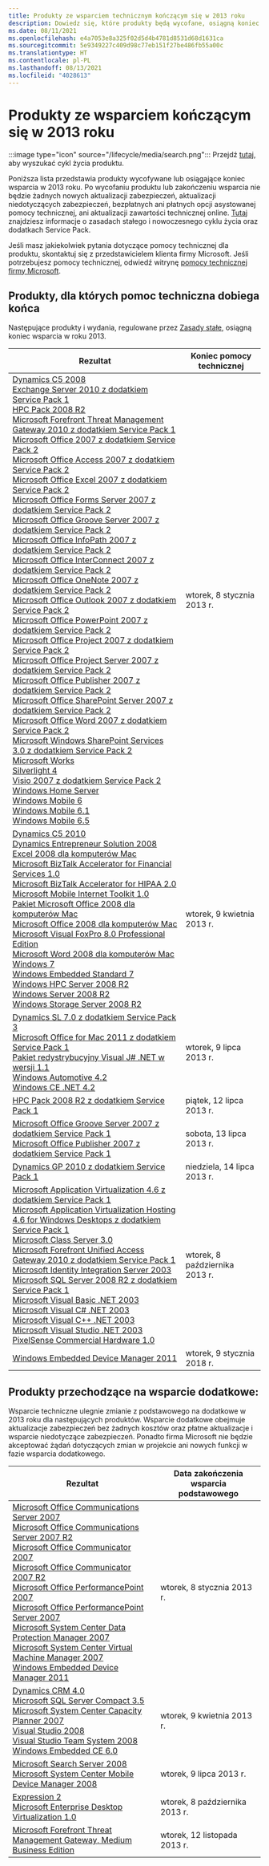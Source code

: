 ```yaml
---
title: Produkty ze wsparciem technicznym kończącym się w 2013 roku
description: Dowiedz się, które produkty będą wycofane, osiągną koniec wsparcia technicznego lub przejdą ze wsparcia podstawowego do dodatkowego w 2013 roku.
ms.date: 08/11/2021
ms.openlocfilehash: e4a7053e8a325f02d5d4b4781d8531d68d1631ca
ms.sourcegitcommit: 5e9349227c409d98c77eb151f27be486fb55a00c
ms.translationtype: HT
ms.contentlocale: pl-PL
ms.lasthandoff: 08/13/2021
ms.locfileid: "4028613"
---
```

# <a name="products-ending-support-in-2013"></a>Produkty ze wsparciem kończącym się w 2013 roku

:::image type="icon" source="/lifecycle/media/search.png":::
Przejdź [tutaj](/lifecycle/products/), aby wyszukać cykl życia produktu.

Poniższa lista przedstawia produkty wycofywane lub osiągające koniec wsparcia w 2013 roku. Po wycofaniu produktu lub zakończeniu wsparcia nie będzie żadnych nowych aktualizacji zabezpieczeń, aktualizacji niedotyczących zabezpieczeń, bezpłatnych ani płatnych opcji asystowanej pomocy technicznej, ani aktualizacji zawartości technicznej online. [Tutaj](/lifecycle/overview/product-end-of-support-overview) znajdziesz informacje o zasadach stałego i nowoczesnego cyklu życia oraz dodatkach Service Pack.

Jeśli masz jakiekolwiek pytania dotyczące pomocy technicznej dla produktu, skontaktuj się z przedstawicielem klienta firmy Microsoft. Jeśli potrzebujesz pomocy technicznej, odwiedź witrynę [pomocy technicznej firmy Microsoft](https://support.microsoft.com/contactus/?ws=support).





## <a name="products-reaching-end-of-support"></a>Produkty, dla których pomoc techniczna dobiega końca

Następujące produkty i wydania, regulowane przez [Zasady stałe](/lifecycle/policies/fixed), osiągną koniec wsparcia w roku 2013.

| Rezultat | Koniec pomocy technicznej |
| --- | --- |
| [Dynamics C5 2008](/lifecycle/products/dynamics-c5-2008?branch=live)<br>[Exchange Server 2010 z dodatkiem Service Pack 1](/lifecycle/products/exchange-server-2010?branch=live)<br>[HPC Pack 2008 R2](/lifecycle/products/hpc-pack-2008-r2?branch=live)<br>[Microsoft Forefront Threat Management Gateway 2010 z dodatkiem Service Pack 1](/lifecycle/products/microsoft-forefront-threat-management-gateway-2010?branch=live)<br>[Microsoft Office 2007 z dodatkiem Service Pack 2](/lifecycle/products/microsoft-office-2007?branch=live)<br>[Microsoft Office Access 2007 z dodatkiem Service Pack 2](/lifecycle/products/microsoft-office-access-2007?branch=live)<br>[Microsoft Office Excel 2007 z dodatkiem Service Pack 2](/lifecycle/products/microsoft-office-excel-2007?branch=live)<br>[Microsoft Office Forms Server 2007 z dodatkiem Service Pack 2](/lifecycle/products/microsoft-office-forms-server-2007?branch=live)<br>[Microsoft Office Groove Server 2007 z dodatkiem Service Pack 2](/lifecycle/products/microsoft-office-groove-server-2007?branch=live)<br>[Microsoft Office InfoPath 2007 z dodatkiem Service Pack 2](/lifecycle/products/microsoft-office-infopath-2007?branch=live)<br>[Microsoft Office InterConnect 2007 z dodatkiem Service Pack 2](/lifecycle/products/microsoft-office-interconnect-2007?branch=live)<br>[Microsoft Office OneNote 2007 z dodatkiem Service Pack 2](/lifecycle/products/microsoft-office-onenote-2007?branch=live)<br>[Microsoft Office Outlook 2007 z dodatkiem Service Pack 2](/lifecycle/products/microsoft-office-outlook-2007?branch=live)<br>[Microsoft Office PowerPoint 2007 z dodatkiem Service Pack 2](/lifecycle/products/microsoft-office-powerpoint-2007?branch=live)<br>[Microsoft Office Project 2007 z dodatkiem Service Pack 2](/lifecycle/products/microsoft-office-project-2007?branch=live)<br>[Microsoft Office Project Server 2007 z dodatkiem Service Pack 2](/lifecycle/products/microsoft-office-project-server-2007?branch=live)<br>[Microsoft Office Publisher 2007 z dodatkiem Service Pack 2](/lifecycle/products/microsoft-office-publisher-2007?branch=live)<br>[Microsoft Office SharePoint Server 2007 z dodatkiem Service Pack 2](/lifecycle/products/microsoft-office-sharepoint-server-2007?branch=live)<br>[Microsoft Office Word 2007 z dodatkiem Service Pack 2](/lifecycle/products/microsoft-office-word-2007?branch=live)<br>[Microsoft Windows SharePoint Services 3.0 z dodatkiem Service Pack 2](/lifecycle/products/microsoft-windows-sharepoint-services-30?branch=live)<br>[Microsoft Works](/lifecycle/products/microsoft-works?branch=live)<br>[Silverlight 4](/lifecycle/products/silverlight-4?branch=live)<br>[Visio 2007 z dodatkiem Service Pack 2](/lifecycle/products/visio-2007?branch=live)<br>[Windows Home Server](/lifecycle/products/windows-home-server?branch=live)<br>[Windows Mobile 6](/lifecycle/products/windows-mobile-6?branch=live)<br>[Windows Mobile 6.1](/lifecycle/products/windows-mobile-61?branch=live)<br>[Windows Mobile 6.5](/lifecycle/products/windows-mobile-65?branch=live)<br> | wtorek, 8 stycznia 2013 r. |
| [Dynamics C5 2010](/lifecycle/products/dynamics-c5-2010?branch=live)<br>[Dynamics Entrepreneur Solution 2008](/lifecycle/products/dynamics-entrepreneur-solution-2008?branch=live)<br>[Excel 2008 dla komputerów Mac](/lifecycle/products/excel-2008-for-mac?branch=live)<br>[Microsoft BizTalk Accelerator for Financial Services 1.0](/lifecycle/products/microsoft-biztalk-accelerator-for-financial-services-10?branch=live)<br>[Microsoft BizTalk Accelerator for HIPAA 2.0](/lifecycle/products/microsoft-biztalk-accelerator-for-hipaa-20?branch=live)<br>[Microsoft Mobile Internet Toolkit 1.0](/lifecycle/products/microsoft-mobile-internet-toolkit-10?branch=live)<br>[Pakiet Microsoft Office 2008 dla komputerów Mac](/lifecycle/products/microsoft-office-2008-for-mac?branch=live)<br>[Microsoft Office 2008 dla komputerów Mac](/lifecycle/products/microsoft-powerpoint-2008-for-mac?branch=live)<br>[Microsoft Visual FoxPro 8.0 Professional Edition](/lifecycle/products/microsoft-visual-foxpro-80-professional-edition?branch=live)<br>[Microsoft Word 2008 dla komputerów Mac](/lifecycle/products/microsoft-word-2008-for-mac?branch=live)<br>[Windows 7](/lifecycle/products/windows-7?branch=live)<br>[Windows Embedded Standard 7](/lifecycle/products/windows-embedded-standard-7?branch=live)<br>[Windows HPC Server 2008 R2](/lifecycle/products/windows-hpc-server-2008-r2?branch=live)<br>[Windows Server 2008 R2](/lifecycle/products/windows-server-2008-r2?branch=live)<br>[Windows Storage Server 2008 R2](/lifecycle/products/windows-storage-server-2008-r2?branch=live)<br> | wtorek, 9 kwietnia 2013 r. |
| [Dynamics SL 7.0 z dodatkiem Service Pack 3](/lifecycle/products/dynamics-sl-70?branch=live)<br>[Microsoft Office for Mac 2011 z dodatkiem Service Pack 1](/lifecycle/products/microsoft-office-for-mac-2011?branch=live)<br>[Pakiet redystrybucyjny Visual J# .NET w wersji 1.1](/lifecycle/products/visual-j-net-version-11-redistributable-package?branch=live)<br>[Windows Automotive 4.2](/lifecycle/products/windows-automotive-42?branch=live)<br>[Windows CE .NET 4.2](/lifecycle/products/windows-ce-net-42?branch=live)<br> | wtorek, 9 lipca 2013 r. |
| [HPC Pack 2008 R2 z dodatkiem Service Pack 1](/lifecycle/products/hpc-pack-2008-r2?branch=live)<br> | piątek, 12 lipca 2013 r. |
| [Microsoft Office Groove Server 2007 z dodatkiem Service Pack 1](/lifecycle/products/microsoft-office-groove-server-2007?branch=live)<br>[Microsoft Office Publisher 2007 z dodatkiem Service Pack 1](/lifecycle/products/microsoft-office-publisher-2007?branch=live)<br> | sobota, 13 lipca 2013 r. |
| [Dynamics GP 2010 z dodatkiem Service Pack 1](/lifecycle/products/dynamics-gp-2010?branch=live)<br> | niedziela, 14 lipca 2013 r. |
| [Microsoft Application Virtualization 4.6 z dodatkiem Service Pack 1](/lifecycle/products/microsoft-application-virtualization-46?branch=live)<br>[Microsoft Application Virtualization Hosting 4.6 for Windows Desktops z dodatkiem Service Pack 1](/lifecycle/products/microsoft-application-virtualization-hosting-46?branch=live)<br>[Microsoft Class Server 3.0](/lifecycle/products/microsoft-class-server-30?branch=live)<br>[Microsoft Forefront Unified Access Gateway 2010 z dodatkiem Service Pack 1](/lifecycle/products/microsoft-forefront-unified-access-gateway-2010?branch=live)<br>[Microsoft Identity Integration Server 2003](/lifecycle/products/microsoft-identity-integration-server-2003?branch=live)<br>[Microsoft SQL Server 2008 R2 z dodatkiem Service Pack 1](/lifecycle/products/microsoft-sql-server-2008-r2?branch=live)<br>[Microsoft Visual Basic .NET 2003](/lifecycle/products/microsoft-visual-basic-net-2003?branch=live)<br>[Microsoft Visual C# .NET 2003](/lifecycle/products/microsoft-visual-c-net-2003?branch=live)<br>[Microsoft Visual C++ .NET 2003](/lifecycle/products/microsoft-visual-c-net-2003538889574?branch=live)<br>[Microsoft Visual Studio .NET 2003](/lifecycle/products/microsoft-visual-studio-net-2003?branch=live)<br>[PixelSense Commercial Hardware 1.0](/lifecycle/products/pixelsense-commercial-hardware-10?branch=live)<br> | wtorek, 8 października 2013 r. |
| [Windows Embedded Device Manager 2011](/lifecycle/products/windows-embedded-device-manager-2011?branch=live)<br> | wtorek, 9 stycznia 2018 r. |


## <a name="products-moving-to-extended-support"></a>Produkty przechodzące na wsparcie dodatkowe:

Wsparcie techniczne ulegnie zmianie z podstawowego na dodatkowe w 2013 roku dla następujących produktów. Wsparcie dodatkowe obejmuje aktualizacje zabezpieczeń bez żadnych kosztów oraz płatne aktualizacje i wsparcie niedotyczące zabezpieczeń. Ponadto firma Microsoft nie będzie akceptować żądań dotyczących zmian w projekcie ani nowych funkcji w fazie wsparcia dodatkowego.

| Rezultat | Data zakończenia wsparcia podstawowego |
| --- | --- |
| [Microsoft Office Communications Server 2007](/lifecycle/products/microsoft-office-communications-server-2007?branch=live)<br>[Microsoft Office Communications Server 2007 R2](/lifecycle/products/microsoft-office-communications-server-2007-r2?branch=live)<br>[Microsoft Office Communicator 2007](/lifecycle/products/microsoft-office-communicator-2007?branch=live)<br>[Microsoft Office Communicator 2007 R2](/lifecycle/products/microsoft-office-communicator-2007-r2?branch=live)<br>[Microsoft Office PerformancePoint 2007](/lifecycle/products/microsoft-office-performancepoint-2007?branch=live)<br>[Microsoft Office PerformancePoint Server 2007](/lifecycle/products/microsoft-office-performancepoint-server-2007?branch=live)<br>[Microsoft System Center Data Protection Manager 2007](/lifecycle/products/microsoft-system-center-data-protection-manager-2007?branch=live)<br>[Microsoft System Center Virtual Machine Manager 2007](/lifecycle/products/microsoft-system-center-virtual-machine-manager-2007?branch=live)<br>[Windows Embedded Device Manager 2011](/lifecycle/products/windows-embedded-device-manager-2011?branch=live)<br> | wtorek, 8 stycznia 2013 r. |
| [Dynamics CRM 4.0](/lifecycle/products/dynamics-crm-40?branch=live)<br>[Microsoft SQL Server Compact 3.5](/lifecycle/products/microsoft-sql-server-compact-35?branch=live)<br>[Microsoft System Center Capacity Planner 2007](/lifecycle/products/microsoft-system-center-capacity-planner-2007?branch=live)<br>[Visual Studio 2008](/lifecycle/products/visual-studio-2008?branch=live)<br>[Visual Studio Team System 2008](/lifecycle/products/visual-studio-team-system-2008?branch=live)<br>[Windows Embedded CE 6.0](/lifecycle/products/windows-embedded-ce-60?branch=live)<br> | wtorek, 9 kwietnia 2013 r. |
| [Microsoft Search Server 2008](/lifecycle/products/microsoft-search-server-2008?branch=live)<br>[Microsoft System Center Mobile Device Manager 2008](/lifecycle/products/microsoft-system-center-mobile-device-manager-2008?branch=live)<br> | wtorek, 9 lipca 2013 r. |
| [Expression 2](/lifecycle/products/expression-blend-2?branch=live)<br>[Microsoft Enterprise Desktop Virtualization 1.0](/lifecycle/products/microsoft-enterprise-desktop-virtualization-10?branch=live)<br> | wtorek, 8 października 2013 r. |
| [Microsoft Forefront Threat Management Gateway, Medium Business Edition](/lifecycle/products/microsoft-forefront-threat-management-gateway-medium-business-edition?branch=live)<br> | wtorek, 12 listopada 2013 r. |

